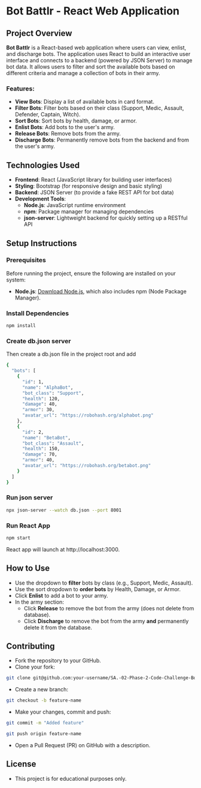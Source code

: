 # Bot Battlr - React Web Application
## Project Overview

**Bot Battlr** is a React-based web application where users can view, enlist, and discharge bots. The application uses React to build an interactive user interface and connects to a backend (powered by JSON Server) to manage bot data. It allows users to filter and sort the available bots based on different criteria and manage a collection of bots in their army.

### Features:
- **View Bots**: Display a list of available bots in card format.
- **Filter Bots**: Filter bots based on their class (Support, Medic, Assault, Defender, Captain, Witch).
- **Sort Bots**: Sort bots by health, damage, or armor.
- **Enlist Bots**: Add bots to the user's army.
- **Release Bots**: Remove bots from the army.
- **Discharge Bots**: Permanently remove bots from the backend and from the user's army.

## Technologies Used

- **Frontend**: React (JavaScript library for building user interfaces)
- **Styling**: Bootstrap (for responsive design and basic styling)
- **Backend**: JSON Server (to provide a fake REST API for bot data)
- **Development Tools**:
  - **Node.js**: JavaScript runtime environment
  - **npm**: Package manager for managing dependencies
  - **json-server**: Lightweight backend for quickly setting up a RESTful API

## Setup Instructions

### Prerequisites

Before running the project, ensure the following are installed on your system:

- **Node.js**: [Download Node.js](https://nodejs.org/), which also includes npm (Node Package Manager).

###  Install Dependencies
```bash 
npm install
```
### Create db.json server
Then create a db.json file in the project root and add
```bash 
{
  "bots": [
    {
      "id": 1,
      "name": "AlphaBot",
      "bot_class": "Support",
      "health": 120,
      "damage": 40,
      "armor": 30,
      "avatar_url": "https://robohash.org/alphabot.png"
    },
    {
      "id": 2,
      "name": "BetaBot",
      "bot_class": "Assault",
      "health": 150,
      "damage": 70,
      "armor": 40,
      "avatar_url": "https://robohash.org/betabot.png"
    }
  ]
}
```
### Run json server
```bash
npx json-server --watch db.json --port 8001
```
###  Run React App
```bash
npm start 
```
React app will launch at http://localhost:3000.

## How to Use
- Use the dropdown to **filter** bots by class (e.g., Support, Medic, Assault).
- Use the sort dropdown to **order bots** by Health, Damage, or Armor.
- Click **Enlist** to add a bot to your army.
- In the army section:
  - Click **Release** to remove the bot from the army (does not delete from database).
  - Click **Discharge** to remove the bot from the army **and** permanently delete it from the database.

## Contributing
- Fork the repository to your GitHub.
- Clone your fork:
```bash
git clone git@github.com:your-username/SA.-02-Phase-2-Code-Challenge-Bot-Battlr.git
```
- Create a new branch:
```bash 
git checkout -b feature-name
```
- Make your changes, commit and push:
```bash
git commit -m "Added feature"
```
```bash
git push origin feature-name
```
- Open a Pull Request (PR) on GitHub with a description.

## License
- This project is for educational purposes only.